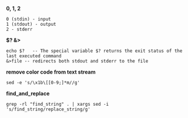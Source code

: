 __0, 1, 2__
```
0 (stdin) - input
1 (stdout) - output
2 - stderr
```

__$? &>__
```
echo $?   -- The special variable $? returns the exit status of the last executed command
&>file -- redirects both stdout and stderr to the file
```

__remove color code from text stream__
```
sed -e 's/\x1b\[[0-9;]*m//g'
```

__find_and_replace__
```
grep -rl "find_string" . | xargs sed -i 's/find_string/replace_string/g'
```
